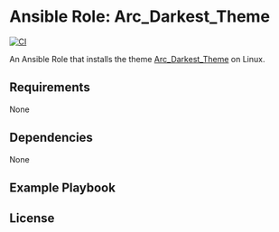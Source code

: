 # Ansible Role: Arc_Darkest_Theme
[![CI](https://github.com/skaary/ansible-role-arc_darkest_theme/actions/workflows/ci.yml/badge.svg?branch=main&event=push)](https://github.com/skaary/ansible-role-arc_darkest_theme/actions?query=workflow%3Ci)

An Ansible Role that installs the theme [Arc_Darkest_Theme](https://github.com/rtlewis88/) on Linux.

## Requirements

None

## Dependencies

None

## Example Playbook


## License

